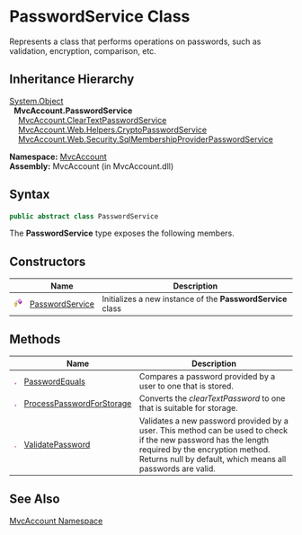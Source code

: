 PasswordService Class
=====================
Represents a class that performs operations on passwords, such as validation, encryption, comparison, etc.


Inheritance Hierarchy
---------------------
[System.Object][1]  
  **MvcAccount.PasswordService**  
    [MvcAccount.ClearTextPasswordService][2]  
    [MvcAccount.Web.Helpers.CryptoPasswordService][3]  
    [MvcAccount.Web.Security.SqlMembershipProviderPasswordService][4]  

**Namespace:** [MvcAccount][5]  
**Assembly:** MvcAccount (in MvcAccount.dll)

Syntax
------

```csharp
public abstract class PasswordService
```

The **PasswordService** type exposes the following members.


Constructors
------------

                    | Name                 | Description                                                 
------------------- | -------------------- | ----------------------------------------------------------- 
![Protected method] | [PasswordService][6] | Initializes a new instance of the **PasswordService** class 


Methods
-------

                 | Name                           | Description                                                                                                                                                                                                       
---------------- | ------------------------------ | ----------------------------------------------------------------------------------------------------------------------------------------------------------------------------------------------------------------- 
![Public method] | [PasswordEquals][7]            | Compares a password provided by a user to one that is stored.                                                                                                                                                     
![Public method] | [ProcessPasswordForStorage][8] | Converts the *clearTextPassword* to one that is suitable for storage.                                                                                                                                             
![Public method] | [ValidatePassword][9]          | Validates a new password provided by a user. This method can be used to check if the new password has the length required by the encryption method. Returns null by default, which means all passwords are valid. 


See Also
--------
[MvcAccount Namespace][5]  

[1]: http://msdn.microsoft.com/en-us/library/e5kfa45b
[2]: ../ClearTextPasswordService/README.md
[3]: ../../MvcAccount.Web.Helpers/CryptoPasswordService/README.md
[4]: ../../MvcAccount.Web.Security/SqlMembershipProviderPasswordService/README.md
[5]: ../README.md
[6]: _ctor.md
[7]: PasswordEquals.md
[8]: ProcessPasswordForStorage.md
[9]: ValidatePassword.md
[Protected method]: ../../_icons/protmethod.gif "Protected method"
[Public method]: ../../_icons/pubmethod.gif "Public method"